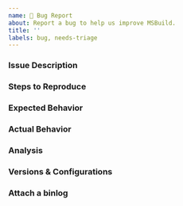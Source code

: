 ```yaml
---
name: 🐞 Bug Report
about: Report a bug to help us improve MSBuild.
title: ''
labels: bug, needs-triage
---
```


<!-- This is a template that helps us provide quicker feedback. Please use any relevant sections and delete anything you don't need. -->

### Issue Description
<!--
* Please include a clear and concise description of the problem.
-->

### Steps to Reproduce
<!--
* Include as much of the following as possible:

* A minimal sample project that reproduces the issue.
* Your zipped project.
* IDE / CLI steps to create the project and reproduce the behaviour.
* Your command line invocation
-->

### Expected Behavior
<!--
* The expected output or behavior.
-->

### Actual Behavior
<!--
* The actual output or behavior.
-->

### Analysis
<!--
* If you have an idea where the problem might lie, let us know that here.
* Please include any pointers to code, relevant changes, or related issues you know of.
-->

### Versions & Configurations
<!--
* In a Visual Studio developer command prompt, run `msbuild -version` and paste the output here.
* If applicable, include the version of the tool that invokes MSBuild (Visual Studio, dotnet CLI, etc):

* Post any other relevant configuration settings here.
*   OS, architecture, etc.
-->

### Attach a binlog
<!--
* If providing us a project that reproduces the issue proves difficult, consider including a binlog.
* Click [here](https://aka.ms/msbuild/binlog) for details on sharing binary logs.
* Click [here](https://github.com/microsoft/msbuild/blob/master/documentation/wiki/Binary-Log.md) for more information on binary logs.
    NOTE: Binlogs can contain sensitive information. Don't attach anything you don't want to be public.

*   To view the contents of the binlogs yourself, you may wish to use a tool like https://msbuildlog.com/.
-->